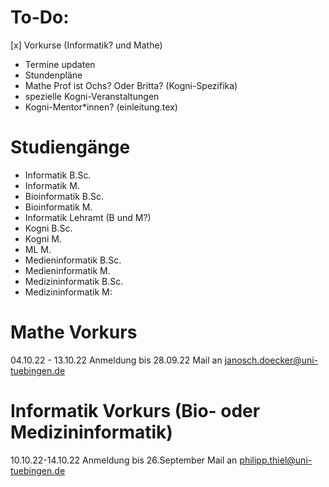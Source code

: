 # To-Do:

[x] Vorkurse (Informatik? und Mathe)
- Termine updaten
- Stundenpläne
- Mathe Prof ist Ochs? Oder Britta?
(Kogni-Spezifika)
- spezielle Kogni-Veranstaltungen
- Kogni-Mentor*innen? (einleitung.tex)

# Studiengänge

- Informatik B.Sc.
- Informatik M.
- Bioinformatik B.Sc.
- Bioinformatik M.
- Informatik Lehramt (B und M?)
- Kogni B.Sc.
- Kogni M.
- ML M.
- Medieninformatik B.Sc.
- Medieninformatik M.
- Medizininformatik B.Sc.
- Medizininformatik M:



# Mathe Vorkurs

04.10.22 - 13.10.22
Anmeldung bis 28.09.22
Mail an janosch.doecker@uni-tuebingen.de

# Informatik Vorkurs (Bio- oder Medizininformatik)
10.10.22-14.10.22
Anmeldung bis 26.September
Mail an philipp.thiel@uni-tuebingen.de
